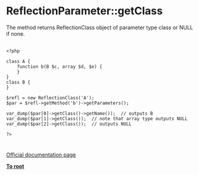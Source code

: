 # ReflectionParameter::getClass



The method returns ReflectionClass object of parameter type class or NULL if none.<br><br>

```
<?php

class A {
    function b(B $c, array $d, $e) {
    }
}
class B {
}

$refl = new ReflectionClass('A');
$par = $refl->getMethod('b')->getParameters();

var_dump($par[0]->getClass()->getName());  // outputs B
var_dump($par[1]->getClass());  // note that array type outputs NULL
var_dump($par[2]->getClass());  // outputs NULL

?>
```
  

#

[Official documentation page](https://www.php.net/manual/en/reflectionparameter.getclass.php)

**[To root](/README.md)**